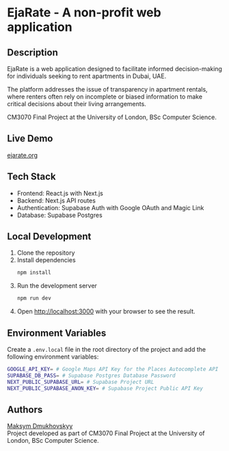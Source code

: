 # EjaRate - A non-profit web application

## Description
EjaRate is a web application designed to facilitate informed decision-making for individuals
seeking to rent apartments in Dubai, UAE.

The platform addresses the issue of transparency in apartment rentals, where renters often rely on
incomplete or biased information to make critical decisions about their living arrangements.

CM3070 Final Project at the University of London, BSc Computer Science.

## Live Demo
[ejarate.org](https://ejarate.org)

## Tech Stack

- Frontend: React.js with Next.js
- Backend: Next.js API routes
- Authentication: Supabase Auth with Google OAuth and Magic Link
- Database: Supabase Postgres

## Local Development

1. Clone the repository
2. Install dependencies
    ```bash
    npm install
    ```
3. Run the development server
    ```bash
    npm run dev
    ```
4. Open [http://localhost:3000](http://localhost:3000) with your browser to see the result.

## Environment Variables

Create a `.env.local` file in the root directory of the project and add the following environment variables:

```bash
GOOGLE_API_KEY= # Google Maps API Key for the Places Autocomplete API
SUPABASE_DB_PASS= # Supabase Postgres Database Password
NEXT_PUBLIC_SUPABASE_URL= # Supabase Project URL
NEXT_PUBLIC_SUPABASE_ANON_KEY= # Supabase Project Public API Key
```

## Authors
[Maksym Dmukhovskyy](https://github.com/maxdyy)
<br />
Project developed as part of CM3070 Final Project at the University of London, BSc Computer Science.
